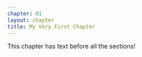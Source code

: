 ```yaml
---
chapter: 01
layout: chapter
title: My Very First Chapter
---
```


This chapter has text before all the sections!
